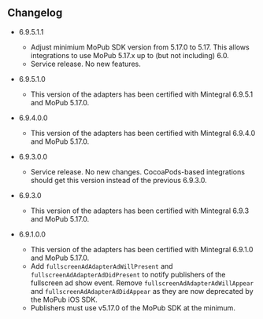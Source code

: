 ## Changelog
* 6.9.5.1.1
   * Adjust minimium MoPub SDK version from 5.17.0 to 5.17. This allows integrations to use MoPub 5.17.x up to (but not including) 6.0.
   * Service release. No new features. 

* 6.9.5.1.0
   * This version of the adapters has been certified with Mintegral 6.9.5.1 and MoPub 5.17.0.

* 6.9.4.0.0
   * This version of the adapters has been certified with Mintegral 6.9.4.0 and MoPub 5.17.0.

* 6.9.3.0.0
   * Service release. No new changes. CocoaPods-based integrations should get this version instead of the previous 6.9.3.0.

* 6.9.3.0
   * This version of the adapters has been certified with Mintegral 6.9.3 and MoPub 5.17.0.

* 6.9.1.0.0
   * This version of the adapters has been certified with Mintegral 6.9.1.0 and MoPub 5.17.0.
   * Add `fullscreenAdAdapterAdWillPresent` and `fullscreenAdAdapterAdDidPresent` to notify publishers of the fullscreen ad show event. Remove `fullscreenAdAdapterAdWillAppear` and  `fullscreenAdAdapterAdDidAppear` as they are now deprecated by the MoPub iOS SDK.
   * Publishers must use v5.17.0 of the MoPub SDK at the minimum.

